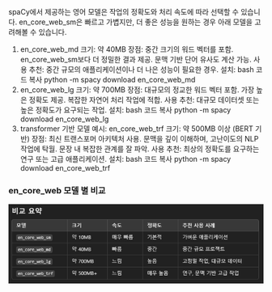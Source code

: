 spaCy에서 제공하는 영어 모델은 작업의 정확도와 처리 속도에 따라 선택할 수 있습니다. en_core_web_sm은 빠르고 가볍지만, 더 좋은 성능을 원하는 경우 아래 모델을 고려해볼 수 있습니다.

1. en_core_web_md
크기: 약 40MB
장점:
중간 크기의 워드 벡터를 포함.
en_core_web_sm보다 더 정밀한 결과 제공.
문맥 기반 단어 유사도 계산 가능.
사용 추천: 중간 규모의 애플리케이션이나 더 나은 성능이 필요한 경우.
설치:
bash
코드 복사
python -m spacy download en_core_web_md
2. en_core_web_lg
크기: 약 700MB
장점:
대규모의 정교한 워드 벡터 포함.
가장 높은 정확도 제공.
복잡한 자연어 처리 작업에 적합.
사용 추천: 대규모 데이터셋 또는 높은 정확도가 요구되는 작업.
설치:
bash
코드 복사
python -m spacy download en_core_web_lg
3. transformer 기반 모델
예시: en_core_web_trf
크기: 약 500MB 이상 (BERT 기반)
장점:
최신 트랜스포머 아키텍처 사용.
문맥을 깊이 이해하며, 고난이도의 NLP 작업에 탁월.
문장 내 복잡한 관계를 잘 파악.
사용 추천: 최상의 정확도를 요구하는 연구 또는 고급 애플리케이션.
설치:
bash
코드 복사
python -m spacy download en_core_web_trf


### en_core_web 모델 별 비교
<img src="img\en_core_web 모델.PNG">